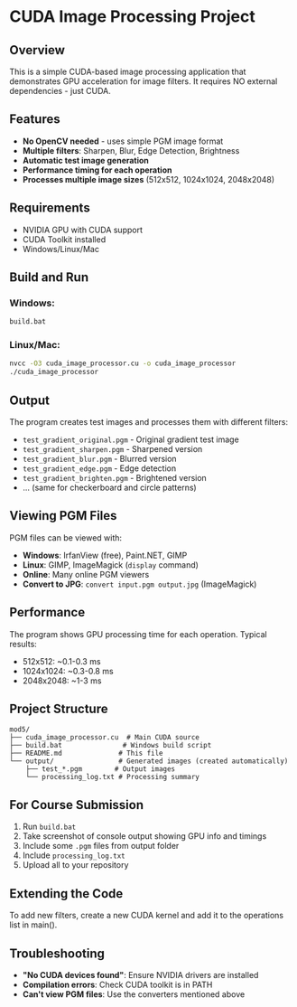 # CUDA Image Processing Project

## Overview
This is a simple CUDA-based image processing application that demonstrates GPU acceleration for image filters. It requires NO external dependencies - just CUDA.

## Features
- **No OpenCV needed** - uses simple PGM image format
- **Multiple filters**: Sharpen, Blur, Edge Detection, Brightness
- **Automatic test image generation**
- **Performance timing for each operation**
- **Processes multiple image sizes** (512x512, 1024x1024, 2048x2048)

## Requirements
- NVIDIA GPU with CUDA support
- CUDA Toolkit installed
- Windows/Linux/Mac

## Build and Run

### Windows:
```cmd
build.bat
```

### Linux/Mac:
```bash
nvcc -O3 cuda_image_processor.cu -o cuda_image_processor
./cuda_image_processor
```

## Output
The program creates test images and processes them with different filters:
- `test_gradient_original.pgm` - Original gradient test image
- `test_gradient_sharpen.pgm` - Sharpened version
- `test_gradient_blur.pgm` - Blurred version
- `test_gradient_edge.pgm` - Edge detection
- `test_gradient_brighten.pgm` - Brightened version
- ... (same for checkerboard and circle patterns)

## Viewing PGM Files
PGM files can be viewed with:
- **Windows**: IrfanView (free), Paint.NET, GIMP
- **Linux**: GIMP, ImageMagick (`display` command)
- **Online**: Many online PGM viewers
- **Convert to JPG**: `convert input.pgm output.jpg` (ImageMagick)

## Performance
The program shows GPU processing time for each operation. Typical results:
- 512x512: ~0.1-0.3 ms
- 1024x1024: ~0.3-0.8 ms  
- 2048x2048: ~1-3 ms

## Project Structure
```
mod5/
├── cuda_image_processor.cu  # Main CUDA source
├── build.bat               # Windows build script
├── README.md              # This file
└── output/                # Generated images (created automatically)
    ├── test_*.pgm        # Output images
    └── processing_log.txt # Processing summary
```

## For Course Submission
1. Run `build.bat`
2. Take screenshot of console output showing GPU info and timings
3. Include some `.pgm` files from output folder
4. Include `processing_log.txt`
5. Upload all to your repository

## Extending the Code
To add new filters, create a new CUDA kernel and add it to the operations list in main().

## Troubleshooting
- **"No CUDA devices found"**: Ensure NVIDIA drivers are installed
- **Compilation errors**: Check CUDA toolkit is in PATH
- **Can't view PGM files**: Use the converters mentioned above